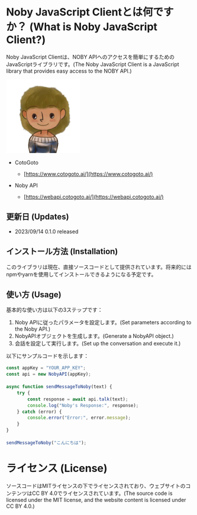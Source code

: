 # Noby JavaScript Clientとは何ですか？ (What is Noby JavaScript Client?)

Noby JavaScript Clientは、NOBY APIへのアクセスを簡単にするためのJavaScriptライブラリです。(The Noby JavaScript Client is a JavaScript library that provides easy access to the NOBY API.)

<img src="https://raw.githubusercontent.com/cotogoto/noby-java-client/master/noby_image/noby_neutral_a.jpg" width='200'>

* CotoGoto
    * [https://www.cotogoto.ai/](https://www.cotogoto.ai/)

* Noby API
    * [https://webapi.cotogoto.ai/](https://webapi.cotogoto.ai/)

## 更新日 (Updates)

* 2023/09/14 0.1.0 released

## インストール方法 (Installation)

このライブラリは現在、直接ソースコードとして提供されています。将来的にはnpmやyarnを使用してインストールできるようになる予定です。

## 使い方 (Usage)

基本的な使い方は以下の3ステップです：

1. Noby APIに従ったパラメータを設定します。(Set parameters according to the Noby API.)
2. NobyAPIオブジェクトを生成します。(Generate a NobyAPI object.)
3. 会話を設定して実行します。(Set up the conversation and execute it.)

以下にサンプルコードを示します：

```JavaScript
const appKey = "YOUR_APP_KEY";
const api = new NobyAPI(appKey);

async function sendMessageToNoby(text) {
    try {
        const response = await api.talk(text);
        console.log("Noby's Response:", response);
    } catch (error) {
        console.error("Error:", error.message);
    }
}

sendMessageToNoby("こんにちは");
```

# ライセンス (License)

ソースコードはMITライセンスの下でライセンスされており、ウェブサイトのコンテンツはCC BY 4.0でライセンスされています。(The source code is licensed under the MIT license, and the website content is licensed under CC BY 4.0.)
